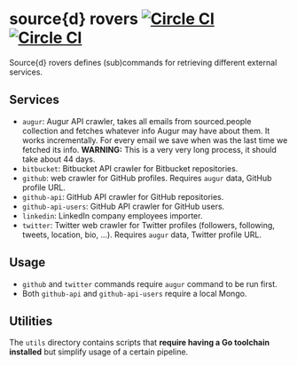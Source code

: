# source{d} rovers [![Circle CI](https://circleci.com/gh/tyba/srcd-rovers.svg?style=svg&circle-token=662647aec7bf50cd00c97487a868437f8dd0fb6e)](https://circleci.com/gh/tyba/srcd-rovers) [![Circle CI](https://circleci.com/gh/tyba/srcd-rovers/tree/dev.svg?style=svg&circle-token=662647aec7bf50cd00c97487a868437f8dd0fb6e)](https://circleci.com/gh/tyba/srcd-rovers/tree/dev)

Source{d} rovers defines (sub)commands for retrieving different external services.

## Services

- `augur`: Augur API crawler, takes all emails from sourced.people collection and fetches whatever info Augur may have about them. It works incrementally. For every email we save when was the last time we fetched its info. **WARNING:** This is a very very long process, it should take about 44 days.
- `bitbucket`: Bitbucket API crawler for Bitbucket repositories.
- `github`: web crawler for GitHub profiles. Requires `augur` data, GitHub profile URL.
- `github-api`: GitHub API crawler for GitHub repositories.
- `github-api-users`: GitHub API crawler for GitHub users.
- `linkedin`: LinkedIn company employees importer.
- `twitter`: Twitter web crawler for Twitter profiles (followers, following, tweets, location, bio, ...). Requires `augur` data, Twitter profile URL.

## Usage

- `github` and `twitter` commands require `augur` command to be run first.
- Both `github-api` and `github-api-users` require a local Mongo.

## Utilities

The `utils` directory contains scripts that **require having a Go toolchain installed** but simplify usage of a certain pipeline.
